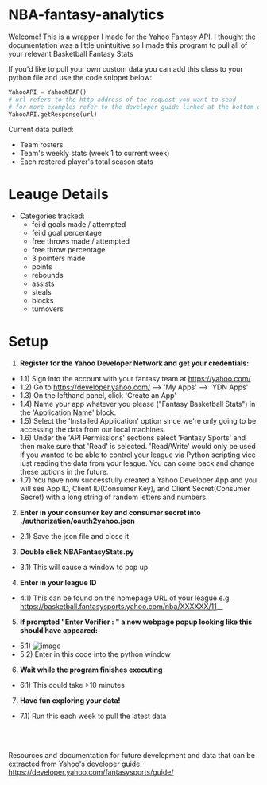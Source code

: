 # NBA-fantasy-analytics

Welcome! This is a wrapper I made for the Yahoo Fantasy API. I thought the documentation was a little unintuitive so I made this program to pull all of your relevant Basketball Fantasy Stats

If you'd like to pull your own custom data you can add this class to your python file and use the code snippet below: 
```python 
YahooAPI = YahooNBAF() 
# url refers to the http address of the request you want to send 
# for more examples refer to the developer guide linked at the bottom of this page
YahooAPI.getResponse(url) 
```

Current data pulled: 
* Team rosters 
* Team's weekly stats (week 1 to current week)
* Each rostered player's total season stats 

# Leauge Details
* Categories tracked:
  * feild goals made / attempted
  * feild goal percentage
  * free throws made / attempted
  * free throw percentage
  * 3 pointers made
  * points
  * rebounds
  * assists
  * steals
  * blocks
  * turnovers 

# Setup 
1) __Register for the Yahoo Developer Network and get your credentials:__
* 1.1) Sign into the account with your fantasy team at https://yahoo.com/
* 1.2) Go to https://developer.yahoo.com/ --> 'My Apps' --> 'YDN Apps'
* 1.3) On the lefthand panel, click 'Create an App'
* 1.4) Name your app whatever you please ("Fantasy Basketball Stats") in the 'Application Name' block.
* 1.5) Select the 'Installed Application' option since we're only going to be accessing the data from our local machines.
* 1.6) Under the 'API Permissions' sections select 'Fantasy Sports' and then make sure that 'Read' is selected. 'Read/Write' would only be used if you wanted to be able to control your league via Python scripting vice just reading the data from your league. You can come back and change these options in the future.
* 1.7) You have now successfully created a Yahoo Developer App and you will see App ID, Client ID(Consumer Key), and Client Secret(Consumer Secret) with a long string of random letters and numbers.
2) __Enter in your consumer key and consumer secret into ./authorization/oauth2yahoo.json__
* 2.1) Save the json file and close it
3) __Double click NBAFantasyStats.py__
* 3.1) This will cause a window to pop up
4) __Enter in your league ID__
* 4.1) This can be found on the homepage URL of your league e.g. https://basketball.fantasysports.yahoo.com/nba/XXXXXX/11__
5) __If prompted "Enter Verifier : " a new webpage popup looking like this should have appeared:__
* 5.1)
![image](https://user-images.githubusercontent.com/16578851/106080931-035b6d00-60e6-11eb-8851-c8c4454230c5.png)
* 5.2) Enter in this code into the python window 
6) __Wait while the program finishes executing__
* 6.1) This could take >10 minutes
7) __Have fun exploring your data!__
* 7.1) Run this each week to pull the latest data

<br/>
<br/>

Resources and documentation for future development and data that can be extracted from Yahoo's developer guide:
https://developer.yahoo.com/fantasysports/guide/
